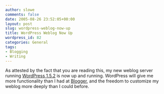 ```yaml
---
author: slowe
comments: false
date: 2005-08-26 23:52:05+00:00
layout: post
slug: wordpress-weblog-now-up
title: WordPress Weblog Now Up
wordpress_id: 82
categories: General
tags:
- Blogging
- Writing
---
```


As attested by the fact that you are reading this, my new weblog server running [WordPress 1.5.2](http://www.wordpress.org/) is now up and running. WordPress will give me more functionality than I had at [Blogger](http://www.blogger.com/), and the freedom to customize my weblog more deeply than I could before.
